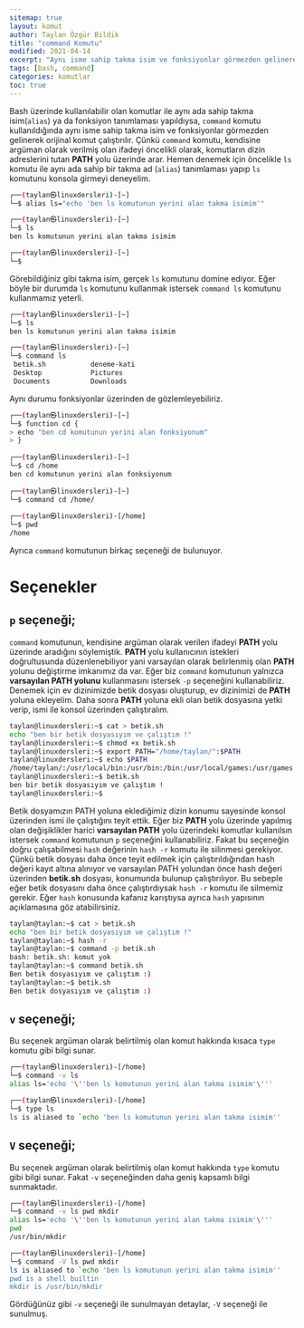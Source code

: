 ```yaml
---
sitemap: true
layout: komut
author: Taylan Özgür Bildik
title: "command Komutu"
modified: 2021-04-14
excerpt: "Aynı isme sahip takma isim ve fonksiyonlar görmezden gelinerek orijinal komutu çalıştırır."
tags: [bash, command]
categories: komutlar 
toc: true 
---
```



Bash üzerinde kullanılabilir olan komutlar ile aynı ada sahip takma isim(`alias`) ya da fonksiyon tanımlaması yapıldıysa, `command` komutu kullanıldığında aynı isme sahip takma isim ve fonksiyonlar görmezden gelinerek orijinal komut çalıştırılır. Çünkü `command` komutu, kendisine argüman olarak verilmiş olan ifadeyi öncelikli olarak, komutların dizin adreslerini tutan **PATH** yolu üzerinde arar. Hemen denemek için öncelikle `ls` komutu ile aynı ada sahip bir takma ad (`alias`) tanımlaması yapıp `ls` komutunu konsola girmeyi deneyelim.

```bash
┌──(taylan㉿linuxdersleri)-[~]
└─$ alias ls="echo 'ben ls komutunun yerini alan takma isimim'"

┌──(taylan㉿linuxdersleri)-[~]
└─$ ls
ben ls komutunun yerini alan takma isimim

┌──(taylan㉿linuxdersleri)-[~]
└─$
```

Görebildiğiniz gibi takma isim, gerçek `ls` komutunu domine ediyor. Eğer böyle bir durumda `ls` komutunu kullanmak istersek `command ls` komutunu kullanmamız yeterli.

```bash
┌──(taylan㉿linuxdersleri)-[~]
└─$ ls
ben ls komutunun yerini alan takma isimim

┌──(taylan㉿linuxdersleri)-[~]
└─$ command ls
 betik.sh           deneme-kati              
 Desktop            Pictures    
 Documents          Downloads 
```

Aynı durumu fonksiyonlar üzerinden de gözlemleyebiliriz. 

```bash
┌──(taylan㉿linuxdersleri)-[~]
└─$ function cd {
> echo "ben cd komutunun yerini alan fonksiyonum"
> }
                                                                                                                                                           
┌──(taylan㉿linuxdersleri)-[~]                                                                                                                             
└─$ cd /home
ben cd komutunun yerini alan fonksiyonum                                                                                                                                                        
                                                                                                                                                           
┌──(taylan㉿linuxdersleri)-[~]                                                                                                                             
└─$ command cd /home/
                                                                                                                                                           
┌──(taylan㉿linuxdersleri)-[/home]                                                                                                                         
└─$ pwd                                                                                                                                                    
/home
```

Ayrıca `command` komutunun birkaç seçeneği de bulunuyor. 

# Seçenekler

## `p` seçeneği;

`command` komutunun, kendisine argüman olarak verilen ifadeyi **PATH** yolu üzerinde aradığını söylemiştik. **PATH** yolu kullanıcının istekleri doğrultusunda düzenlenebiliyor yani varsayılan olarak belirlenmiş olan **PATH** yolunu değiştirme imkanımız da var. Eğer biz `command` komutunun yalnızca **varsayılan PATH yolunu** kullanmasını istersek `-p` seçeneğini kullanabiliriz. Denemek için ev dizinimizde betik dosyası oluşturup, ev dizinimizi de **PATH** yoluna ekleyelim. Daha sonra **PATH** yoluna ekli olan betik dosyasına yetki verip, ismi ile konsol üzerinden çalıştıralım.

```bash
taylan@linuxdersleri:~$ cat > betik.sh
echo "ben bir betik dosyasıyım ve çalıştım !"
taylan@linuxdersleri:~$ chmod +x betik.sh
taylan@linuxdersleri:~$ export PATH="/home/taylan/":$PATH
taylan@linuxdersleri:~$ echo $PATH
/home/taylan/:/usr/local/bin:/usr/bin:/bin:/usr/local/games:/usr/games
taylan@linuxdersleri:~$ betik.sh
ben bir betik dosyasıyım ve çalıştım !
taylan@linuxdersleri:~$ 
```

Betik dosyamızın PATH yoluna eklediğimiz dizin konumu sayesinde konsol üzerinden ismi ile çalıştığını teyit ettik. Eğer biz **PATH** yolu üzerinde yapılmış olan değişiklikler harici **varsayılan PATH** yolu üzerindeki komutlar kullanılsın istersek `command` komutunun `p` seçeneğini kullanabiliriz. Fakat bu seçeneğin doğru çalışabilmesi `hash` değerinin `hash -r` komutu ile silinmesi gerekiyor. Çünkü betik dosyası daha önce teyit edilmek için çalıştırıldığından hash değeri kayıt altına alınıyor ve varsayılan PATH yolundan önce hash değeri üzerinden **betik.sh** dosyası, konumunda bulunup çalıştırılıyor. Bu sebeple eğer betik dosyasını daha önce çalıştırdıysak `hash -r` komutu ile silmemiz gerekir. Eğer `hash` konusunda kafanız karıştıysa ayrıca `hash` yapısının açıklamasına göz atabilirsiniz.

```bash
taylan@taylan:~$ cat > betik.sh
echo "ben bir betik dosyasıyım ve çalıştım !"
taylan@taylan:~$ hash -r 
taylan@taylan:~$ command -p betik.sh
bash: betik.sh: komut yok
taylan@taylan:~$ command betik.sh 
Ben betik dosyasıyım ve çalıştım :)
taylan@taylan:~$ betik.sh 
Ben betik dosyasıyım ve çalıştım :)
```

## `v` seçeneği;

Bu seçenek argüman olarak belirtilmiş olan komut hakkında kısaca `type` komutu gibi bilgi sunar.

```bash
┌──(taylan㉿linuxdersleri)-[/home]
└─$ command -v ls
alias ls='echo '\''ben ls komutunun yerini alan takma isimim'\'''

┌──(taylan㉿linuxdersleri)-[/home]
└─$ type ls
ls is aliased to `echo 'ben ls komutunun yerini alan takma isimim''
```

## `V` seçeneği;

Bu seçenek argüman olarak belirtilmiş olan komut hakkında `type` komutu gibi bilgi sunar. Fakat `-v` seçeneğinden daha geniş kapsamlı bilgi sunmaktadır. 

```bash
┌──(taylan㉿linuxdersleri)-[/home]
└─$ command -v ls pwd mkdir
alias ls='echo '\''ben ls komutunun yerini alan takma isimim'\'''
pwd
/usr/bin/mkdir

┌──(taylan㉿linuxdersleri)-[/home]
└─$ command -V ls pwd mkdir                                                                                                                                
ls is aliased to `echo 'ben ls komutunun yerini alan takma isimim''
pwd is a shell builtin
mkdir is /usr/bin/mkdir
```

Gördüğünüz gibi `-v` seçeneği ile sunulmayan detaylar, `-V` seçeneği ile sunulmuş.